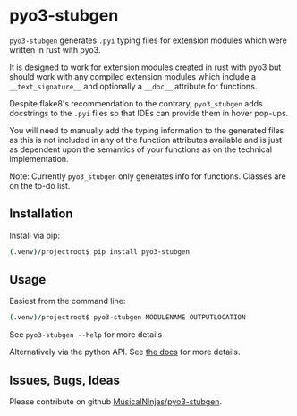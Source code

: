 # pyo3-stubgen

`pyo3-stubgen` generates `.pyi` typing files for extension modules which were written in rust with pyo3.

It is designed to work for extension modules created in rust with pyo3 but should work with any compiled extension
modules which include a `__text_signature__` and optionally a `__doc__` attribute for functions.

Despite flake8's recommendation to the contrary, `pyo3_stubgen` adds docstrings to the `.pyi` files so that IDEs can
provide them in hover pop-ups.

You will need to manually add the typing information to the generated files as this is not included in any of the
function attributes available and is just as dependent upon the semantics of your functions as on the technical
implementation.

Note: Currently `pyo3_stubgen` only generates info for functions. Classes are on the to-do list.

## Installation

Install via pip:

```sh
(.venv)/projectroot$ pip install pyo3-stubgen
```

## Usage

Easiest from the command line:

```sh
(.venv)/projectroot$ pyo3-stubgen MODULENAME OUTPUTLOCATION
```

See `pyo3-stubgen --help` for more details

Alternatively via the python API. See [the docs](https://musicalninjas.github.io/pyo3-stubgen) for more details.

## Issues, Bugs, Ideas

Please contribute on github [MusicalNinjas/pyo3-stubgen](https://github.com/MusicalNinjas/pyo3-stubgen).
